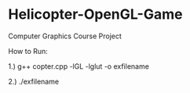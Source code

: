 # Helicopter-OpenGL-Game
Computer Graphics Course Project

How to Run:

1.) g++ copter.cpp -lGL -lglut -o exfilename

2.) ./exfilename

